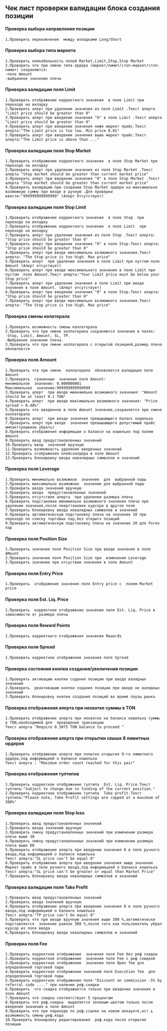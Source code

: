 ##  Чек лист проверки валидации блока создания позиции



#### Проверка  выбора направления позиции
    1.Проверить переключение  между вкладками Long/Short

#### Проверка  выбора типа маркета
    1.Проверить кликабельность полей Market,Limit,Stop,Stop Market
    2.Проверить что при смене типа ордера (маркет/лимит/стоп-маркет/стоп-лимит) сохраняются:
    -поле Amount
    -выбранное значение плеча
#### Проверка  валидации поля Limit
    1.Проверить отображение корректного значения  в поле Limit при переходе на вкладку
    2.Проверить алерт при удалении значения из поля Limit .Текст алерта "Limit price should be greater than 0"
    3.Проверить алерт при введении значения "0" в поле Limit .Текст алерта "Limit price should be greater than 0"
    4.Проверить алерт при введении значения ниже маркет прайс.Текст алерта:"The Limit price is too low. Min price 0.01"
    5.Проверить алерт при введении значения выше маркет прайс.Текст алерта:"The Limit price is above than ..."
#### Проверка  валидации поля Stop Market
    1.Проверить отображение корректного значения  в поле Stop Market при переходе на вкладку
    2.Проверить алерт при удалении значения из поля Stop Market .Текст алерта "Stop market should be greater than current market price"
    3.Проверить алерт при введении значения "0" в поле Stop Market .Текст алерта "Stop market should be greater than current market price"
    4.Проверить валидацию при создании Stop Market ордера на максимально возможную сумму при вводе в ручную .Для проверки ввести:"999999999999999" (Алерт Отсутствует)
#### Проверка  валидации поля Stop Limit
    1.Проверить отображение корректного значения  в поле Stop  при переходе на вкладку
    2.Проверить отображение корректного значения  в поле Limit  при переходе на вкладку
    2.Проверить алерт при удалении значения из поля Stop .Текст алерта: "Stop price should be greater than 0"
    3.Проверить алерт при введении значения "0" в поле Stop.Текст алерта: "Stop price should be greater than 0"
    4.Проверить алерт при вводе максимально возможного значения.Текст  алерта: "The Stop price is too high. Max price"
    5.Проверить алерт  при удалении значения в поле Limit при пустом поле Amount (Алерт отсуствует)
    6.Проверить алерт при вводе максимального значения в поле Limit при пустом  поле Amount.Текст алерта:"Your Limit price must be below your Stop price"
    7.Проверить алерт при удалении значения в поле Limit при вводе  значения в поле Amount. (Алерт отсутствует)
    6.Проверить алерт при введении значения "0" в поле Stop.Текст алерта: "Stop price should be greater than 0"
    7.Проверить алерт при вводе максимально возможного значения.Текст  алерта: "The Stop price is too high. Max price"
#### Проверка  смены колатерала
    1.Проверить возможность смены коллатерала
    2.Проверить что при смене коллатерала сохраняются значения в полях:
    -Stop, Limit, Amount, SL, TP.
    -Выбранное значение плеча.
    3.Проверить что при смене коллатерала с открытой позицией,размер плеча обновляется
#### Проверка  поля Amount
    1.Проверить что при смене  коллатерала  обновляется валидация поля Amount
    2.Проверить  граничные  значения поля Amount:
    минимальное  значение: 0.000000001
    Максимальное  значение:999999999999999
    3.Проверить алерт  при вводе миинамльно возможного значения: "Amount should be at least 0.1 TON"
    4.Проверить алерт  при вводе максимально возможного значения: "Price spread > 0.48%"
    5.Проверить что введенное в поле Amount значение,сохраняется при смене коллатерала
    6.Проверить алерт  при вводе значения превышающего баланс кошелька
    7.Проверить алерт при вводе  значения превышающего допустимый прайс импакт(решиили убрать)
    8.Проверить отображения информации о балансе на кошельке под полем Amount
    9.Проверить ввод предустановленных значений
    10.Проверить ввод  значений вручную
    11.Проверить возможность удаления введенных значений
    12.Проверить отображения плейсхолдера в поле Amount
    13.Проверить блокировку ввода невалидных символов и значений
#### Проверка  поля Leverage
    1.Проверить минимально возможное  значение  для  выбранной пары
    2.Проверить максимально возможное  значение для выбранной пары
    3.Проверить ввода значений вручную
    4.Проверить ввода  предустановленных значений
    5.Проверить отсутствия алерта  при удалении размера плеча
    6.Проверить подстановки минимально возможного значения плеча при удалении значения,после пеерстановки курсора в другое поле
    7.Проверить блокировку ввода невалидных символов и значений 
    8.Проверить автоматическую подстановку плеча на значение 10 при переходе по списку торговых пар,без открытх позиций
    9.Проверить автоматическую подстановку плеча на значение 20 для Forex пар
#### Проверка  поля Position Size
    1.Проверить значение поля Position Size при вводе значения в поле AMount
    2.Проверить значение поля Position Size при  изменении Leverage
    3.Проверить значение при отсуствии значения в поле Amount
#### Проверка  поля Entry Price 
    1.Проверить  отображение значения поля Entry price с  полем Market price
#### Проверка  поля Est. Liq. Price
    1.Проверить  корректное отображение значения поля Est. Liq. Price в зависимости от размера плеча
#### Проверка  поля Reward Points
    1.Проверить корректного отображения значения Rewards
#### Проверка  поля Spread
    1.Проверить корректное отображение значения поля Spread
#### Проверка  состояния  кнопки создания/увеличения позиции
    1.Проверить активацию кнопки содания позиции при вводе валидных значений
    2.Проверить  деактивацию кнопки содания позиции при вводе не валидных значений
    3.Проверить блокировку кнопки создания позиций во время паузы рынка
#### Проверка  отображения алерта при нехватке  суммы  в TON
    1.Проверить отображение алерта при нехватке на балансе кошелька суммы в TON,необходимой для  проведения транзакции
    Текст алерта "Require 0.3075 TON balance to proceed "
#### Проверка  отображения алерта при открытии свыше 8 лимитных ордеров
    1.Проверить отображение алерта при попытке открытия 9-го лимитного ордера,под информацией о балансе кошелька
    Текст алерта : "Maximum order count reached for this pair"
#### Проверка  отображения тултипов
    1.Проверить корректное отображение тултипа  Est. Liq. Price.Текст тултипа:"Subject to change due to funding of the current position."
    2.Проверить корректное отображение тултипа  Take profit.Текст тултипа:"Please note, Take Profit settings are capped at a maximum of 300%"
#### Проверка  валидации поля Stop loss
    1.Проверить ввод предустановленных значений
    2.Проверить ввода значений вручную
    3.Проверить смену предустановленных значений при изменении размера плеча выше 30
    4.Проверить смену предустановленных значений при изменении размера плеча выше 80
    5.Проверить отображение алерта при введении значения 0 в поле ручного ввода,под информацией о балансе кошелька
    Текст алерта:"SL price can't be equal 0"
    6.Проверить отображение алерта при введении значения выще значения Маркет прайс в поле ручного ввода,под информацией о балансе кошелька
    Текст алерта:"SL price can't be greater or equal than Market Price"
    7.Проверить блокировку ввода невалидных символов и значений
#### Проверка  валидации поля Take  Profit
    1.Проверить ввод предустановленных значений
    2.Проверить ввода значений вручную
    4.Проверить отображение алерта при введении значения 0 в поле ручного ввода,под информацией о балансе кошелька
    Текст алерта:"TP price can't be equal 0"
    5.Проверить что при вводе вручную значения выше 300 %,автоматически подставляется  значение равное 300 %,после того как пользователь убрал курсор из поля ввода
    6.Проверить блокировку ввода невалидных символов и значений
#### Проверка  поля Fee
    1.Проверить корректное отображение  значения поля Fee без реф скидки
    2.Проверить корректное отображение  значения поля Fee с реф скидкой
    3.Проверить корректное отображение  значения поля Open fee для  определенной торговой пары
    4.Проверить корректное отображение значений поля Execution fee  для определенной торговой пары
    5.Проверить корректное отображение поля "Discount on commission -5% by referral code ...." при наличии реф.скидки
    6.Проверить  что скидка отображается только при введении значения в поле Amount
    7.Проверить что скидка соответствует 5 процентам
    8.Проверить что реф.скидка  выделяется зеленым цветом только после введения значения в поле Amount
    9.Проверить что при переходе по реф.ссылке на новом аккаунте,ест ь возможность смены реф.кода
    10.Проверить блокировку редактирования  реф.кода после открытия позиции
